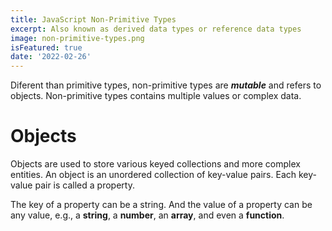 ```yaml
---
title: JavaScript Non-Primitive Types
excerpt: Also known as derived data types or reference data types
image: non-primitive-types.png
isFeatured: true
date: '2022-02-26'
---
```


Diferent than primitive types, non-primitive types are **_mutable_** and refers to objects. Non-primitive types contains
multiple values or complex data.

# Objects

Objects are used to store various keyed collections and more complex entities. An object is an unordered collection of
key-value pairs. Each key-value pair is called a property.

The key of a property can be a string. And the value of a property can be any value, e.g., a **string**, a **number**, an **array**, and even a **function**.